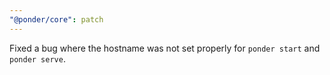 ```yaml
---
"@ponder/core": patch
---
```


Fixed a bug where the hostname was not set properly for `ponder start` and `ponder serve`.
